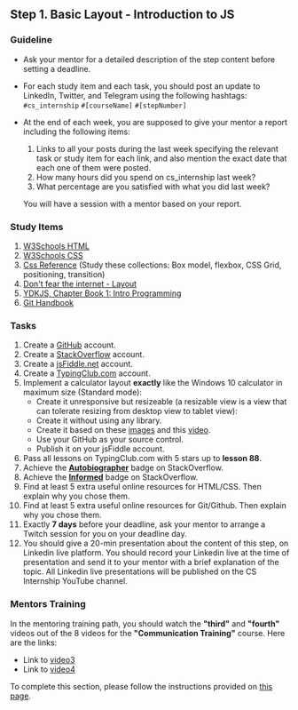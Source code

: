 ## Step 1. Basic Layout - Introduction to JS

### Guideline

- Ask your mentor for a detailed description of the step content before setting a deadline.

- For each study item and each task, you should post an update to LinkedIn, Twitter, and Telegram using the following hashtags:
`#cs_internship`
`#[courseName]`
`#[stepNumber]`

- At the end of each week, you are supposed to give your mentor a report including the following items:
  1. Links to all your posts during the last week specifying the relevant task or study item for each link, and also mention the exact date that each one of them were posted.
  2. How many hours did you spend on cs_internship last week?
  3. What percentage are you satisfied with what you did last week?

  You will have a session with a mentor based on your report.
  
### Study Items  <!-- omit in toc -->

1. [W3Schools HTML](https://www.w3schools.com/html/default.asp)
2. [W3Schools CSS](https://www.w3schools.com/css/default.asp)
3. [Css Reference](https://cssreference.io/) (Study these collections: Box model, flexbox, CSS Grid, positioning, transition)
4. [Don't fear the internet - Layout](http://www.dontfeartheinternet.com/08-layout/)
5. [YDKJS, Chapter Book 1: Intro Programming](https://github.com/getify/You-Dont-Know-JS/blob/1st-ed/up%20%26%20going/ch1.md)
6. [Git Handbook](https://guides.github.com/introduction/git-handbook/)

### Tasks  <!-- omit in toc -->

1. Create a [GitHub](https://github.com/) account.
2. Create a [StackOverflow](https://stackoverflow.com/) account.
3. Create a [jsFiddle.net](https://jsfiddle.net/) account.
4. Create a [TypingClub.com](https://www.typingclub.com/) account.
5. Implement a calculator layout **exactly** like the Windows 10 calculator in maximum size (Standard mode):
    - Create it unresponsive but resizeable (a resizable view is a view that can tolerate resizing from desktop view to tablet view):
    - Create it without using any library.
    - Create it based on these [images](https://github.com/cs-internship/cs-internship-spec/blob/master/courses/web/images/step1) and this [video](https://youtu.be/k-kNYeOyX4c).
    - Use your GitHub as your source control.
    - Publish it on your jsFiddle account.
6. Pass all lessons on TypingClub.com with 5 stars up to **lesson 88**.
7. Achieve the [**Autobiographer**](https://stackoverflow.com/help/badges/9/autobiographer) badge on StackOverflow.
8. Achieve the [**Informed**](https://stackoverflow.com/help/badges/2600/informed) badge on StackOverflow.
9. Find at least 5 extra useful online resources for HTML/CSS. Then explain why you chose them.
10. Find at least 5 extra useful online resources for Git/Github. Then explain why you chose them.
11. Exactly **7 days** before your deadline, ask your mentor to arrange a Twitch session for you on your deadline day.
12. You should give a 20-min presentation about the content of this step, on Linkedin live platform. You should record your Linkedin live at the time of presentation and send it to your mentor with a brief explanation of the topic. All Linkedin live presentations will be published on the CS Internship YouTube channel.

### Mentors Training

In the mentoring training path, you should watch the **"third"** and **"fourth"** videos out of the 8 videos for the **"Communication Training"** course. Here are the links:

- Link to [video3](https://drive.google.com/file/d/1omtXZwZCVE7mmtQNM1TnGy7Py5KXLgBx/view?usp=sharing)
- Link to [video4](https://drive.google.com/file/d/1Nr_vAxNQ3wx7zOrc7v7RJNHfRWFTSac-/view?usp=sharing)

To complete this section, please follow the instructions provided on [this page](https://github.com/cs-internship/cs-internship-spec/blob/master/courses/mentoring-workshops-instruction.md).